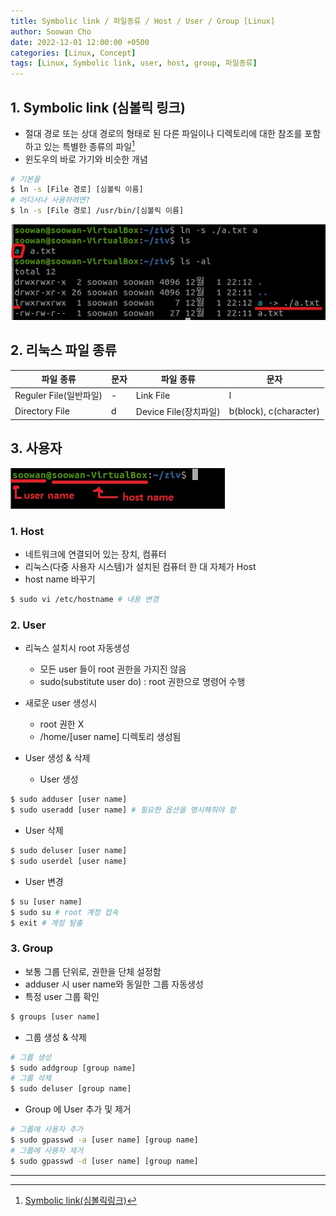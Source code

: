 ```yaml
---
title: Symbolic link / 파일종류 / Host / User / Group [Linux]
author: Soowan Cho
date: 2022-12-01 12:00:00 +0500
categories: [Linux, Concept]
tags: [Linux, Symbolic link, user, host, group, 파일종류]
---
```


## 1. Symbolic link (심볼릭 링크)
- 절대 경로 또는 상대 경로의 형태로 된 다른 파일이나 디렉토리에 대한 참조를 포함하고 있는 특별한 종류의 파일[^f1]
- 윈도우의 바로 가기와 비슷한 개념
```bash
# 기본꼴
$ ln -s [File 경로] [심볼릭 이름]
# 어디서나 사용하려면?
$ ln -s [File 경로] /usr/bin/[심볼릭 이름]
```
<img src="/assets/img/symboliclink/symbolic_link.jpg">

## 2. 리눅스 파일 종류

|파일 종류|문자|파일 종류|문자|
|---|---|---|---|
|Reguler File(일반파일)|-|Link File|l|
|Directory File|d|Device File(장치파일)|b(block), c(character)|

## 3. 사용자
<img src="/assets/img/symboliclink/user_host.jpg">

### 1. Host
- 네트워크에 연결되어 있는 장치, 컴퓨터
- 리눅스(다중 사용자 시스템)가 설치된 컴퓨터 한 대 자체가 Host
- host name 바꾸기
```bash 
$ sudo vi /etc/hostname # 내용 변경
```

### 2. User
- 리눅스 설치시 root 자동생성
  - 모든 user 들이 root 권한을 가지진 않음
  - sudo(substitute user do) : root 권한으로 명령어 수행


- 새로운 user 생성시
  - root 권한 X
  - /home/[user name] 디렉토리 생성됨
- User 생성 & 삭제
   - User 생성
```bash
$ sudo adduser [user name]
$ sudo useradd [user name] # 필요한 옵션을 명시해줘야 함
```
   - User 삭제
```bash
$ sudo deluser [user name]
$ sudo userdel [user name]
```
- User 변경
```bash
$ su [user name]
$ sudo su # root 계정 접속
$ exit # 계정 탈출
```

### 3. Group
- 보통 그룹 단위로, 권한을 단체 설정함
- adduser 시 user name와 동일한 그룹 자동생성
- 특정 user 그룹 확인
```bash
$ groups [user name]
```
- 그룹 생성 & 삭제
```bash
# 그룹 생성
$ sudo addgroup [group name]
# 그룹 삭제
$ sudo deluser [group name]
```
- Group 에 User 추가 및 제거
```bash
# 그룹에 사용자 추가
$ sudo gpasswd -a [user name] [group name]
# 그룹에 사용자 제거
$ sudo gpasswd -d [user name] [group name]
```
  
---
[^f1]: [Symbolic link(심볼릭링크)](https://ko.wikipedia.org/wiki/%EC%8B%AC%EB%B3%BC%EB%A6%AD_%EB%A7%81%ED%81%AC)